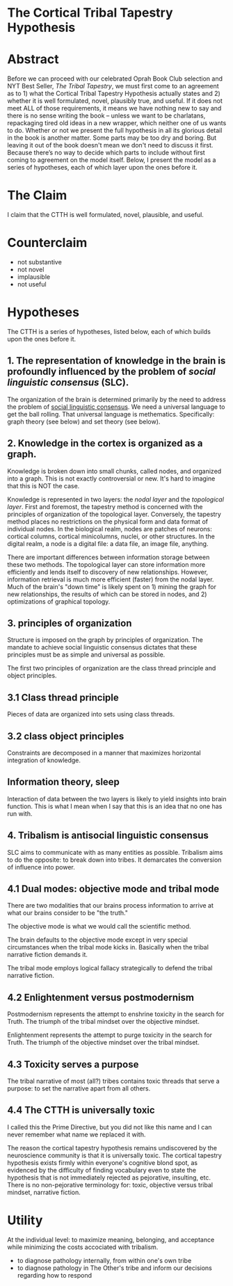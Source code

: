 # The Cortical Tribal Tapestry Hypothesis

# Abstract 

Before we can proceed with our celebrated Oprah Book Club selection and NYT Best Seller, *The Tribal Tapestry*, we must first come to an agreement as to 1) what the Cortical Tribal Tapestry Hypothesis actually states and 2) whether it is well formulated, novel, plausibly true, and useful. If it does not meet ALL of those requirements, it means we have nothing new to say and there is no sense writing the book – unless we want to be charlatans, repackaging tired old ideas in a new wrapper, which neither one of us wants to do. Whether or not we present the full hypothesis in all its glorious detail in the book is another matter. Some parts may be too dry and boring. But leaving it out of the book doesn't mean we don't need to discuss it first. Because there’s no way to decide which parts to include without first coming to agreement on the model itself. Below, I present the model as a series of hypotheses, each of which layer upon the ones before it.

# The Claim

I claim that the CTTH is well formulated, novel, plausible, and useful.

# Counterclaim

- not substantive
- not novel
- implausible
- not useful

# Hypotheses

The CTTH is a series of hypotheses, listed below, each of which builds upon the ones before it.

## 1. The representation of knowledge in the brain is profoundly influenced by the problem of *social linguistic consensus* (SLC).

The organization of the brain is determined primarily by the need to address the problem of [social linguistic consensus](https://github.com/wds4/tribal-tapestry/blob/main/glossary/socialLinguisticConsensus.md). We need a universal language to get the ball rolling. That universal language is methematics. Specifically: graph theory (see below) and set theory (see below).

## 2. Knowledge in the cortex is organized as a graph.

Knowledge is broken down into small chunks, called nodes, and organized into a graph. This is not exactly controversial or new. It's hard to imagine that this is NOT the case. 

Knowledge is represented in two layers: the *nodal layer* and the *topological layer*. First and foremost, the tapestry method is concerned with the principles of organization of the topological layer. Conversely, the tapestry method places no restrictions on the physical form and data format of individual nodes. In the biological realm, nodes are patches of neurons: cortical columns, cortical minicolumns, nuclei, or other structures. In the digital realm, a node is a digital file: a data file, an image file, anything. 

There are important differences between information storage between these two methods. The topological layer can store information more efficiently and lends itself to discovery of new relationships. However, information retrieval is much more efficient (faster) from the nodal layer. Much of the brain's "down time" is likely spent on 1) mining the graph for new relationships, the results of which can be stored in nodes, and 2) optimizations of graphical topology. 

## 3. principles of organization

Structure is imposed on the graph by principles of organization. The mandate to achieve social linguistic consensus dictates that these principles must be as simple and universal as possible.

The first two principles of organization are the class thread principle and object principles.

## 3.1 Class thread principle

Pieces of data are organized into sets using class threads.

## 3.2 class object principles

Constraints are decomposed in a manner that maximizes horizontal integration of knowledge.

## Information theory, sleep

Interaction of data between the two layers is likely to yield insights into brain function. This is what I mean when I say that this is an idea that no one has run with.

## 4. Tribalism is antisocial linguistic consensus

SLC aims to communicate with as many entities as possible. Tribalism aims to do the opposite: to break down into tribes. It demarcates the conversion of influence into power.

## 4.1 Dual modes: objective mode and tribal mode

There are two modalities that our brains process information to arrive at what our brains consider to be "the truth."

The objective mode is what we would call the scientific method.

The brain defaults to the objective mode except in very special circumstances when the tribal mode kicks in. Basically when the tribal narrative fiction demands it.

The tribal mode employs logical fallacy strategically to defend the tribal narrative fiction.

## 4.2 Enlightenment versus postmodernism

Postmodernism represents the attempt to enshrine toxicity in the search for Truth. The triumph of the tribal mindset over the objective mindset. 

Enlightenment represents the attempt to purge toxicity in the search for Truth. The triumph of the objective mindset over the tribal mindset.

## 4.3 Toxicity serves a purpose

The tribal narrative of most (all?) tribes contains toxic threads that serve a purpose: to set the narrative apart from all others.

## 4.4 The CTTH is universally toxic

I called this the Prime Directive, but you did not like this name and I can never remember what name we replaced it with.

The reason the cortical tapestry hypothesis remains undiscovered by the neuroscience community is that it is universally toxic. The cortical tapestry hypothesis exists firmly within everyone's cognitive blond spot, as evidenced by the difficulty of finding vocabulary even to state the hypothesis that is not immediately rejected as pejorative, insulting, etc. There is no non-pejorative terminology for: toxic, objective versus tribal mindset, narrative fiction. 

# Utility

At the individual level: to maximize meaning, belonging, and acceptance while minimizing the costs accociated with tribalism. 

- to diagnose pathology internally, from within one's own tribe
- to diagnose pathology in The Other's tribe and inform our decisions regarding how to respond





